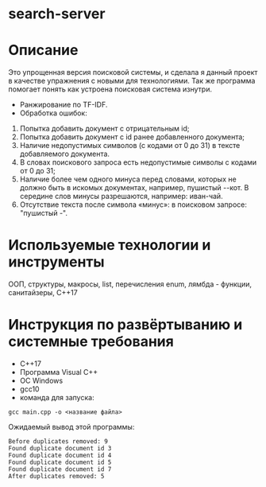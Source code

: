 # search-server

# Описание
Это упрощенная версия поисковой системы, и сделала я данный проект в качестве упражнения с новыми для технологиями. Так же программа помогает понять как устроена поисковая система изнутри.
* Ранжирование по  TF-IDF.
* Обработка ошибок:
1. Попытка добавить документ с отрицательным id;
2. Попытка добавить документ c id ранее добавленного документа;
3. Наличие недопустимых символов (с кодами от 0 до 31) в тексте добавляемого документа.
4. В словах поискового запроса есть недопустимые символы с кодами от 0 до 31;
5. Наличие более чем одного минуса перед словами, которых не должно быть в искомых документах, например, пушистый --кот. В середине слов минусы разрешаются, например: иван-чай.
6. Отсутствие текста после символа «минус»: в поисковом запросе: "пушистый -". 

# Используемые технологии и инструменты
ООП, структуры, макросы, list, перечисления enum, лямбда - функции, санитайзеры, С++17

# Инструкция по развёртыванию и системные требования
* С++17
* Программа Visual C++ 
* ОС Windows 
* gcc10
* команда для запуска:
```
gcc main.cpp -o <название файла>
```
Ожидаемый вывод этой программы:
```
Before duplicates removed: 9
Found duplicate document id 3
Found duplicate document id 4
Found duplicate document id 5
Found duplicate document id 7
After duplicates removed: 5 
```
